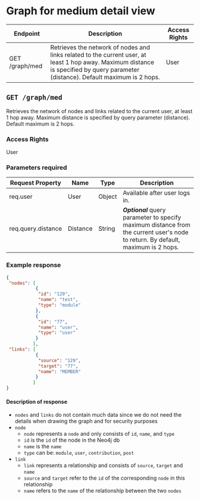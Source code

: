 # Graph for medium detail view
| Endpoint | Description | Access Rights |
|---|---|---|
| GET /graph/med | Retrieves the network of nodes and links related to the current user, at least 1 hop away. Maximum distance is specified by query parameter (distance). Default maximum is 2 hops. | User |


## `GET /graph/med`
Retrieves the network of nodes and links related to the current user, at least 1 hop away. Maximum distance is specified by query parameter (distance). Default maximum is 2 hops.

### Access Rights
User

### Parameters required
|    Request Property    |     Name    |   Type   |           Description           |
|------------------------|-------------|----------|---------------------------------|
|           req.user     |     User    |  Object  |  Available after user logs in.  |
| req.query.distance | Distance | String | **_Optional_** query parameter to specify maximum distance from the current user's node to return. By default, maximum is 2 hops.|

### Example response
```json
{
 "nodes": [
           {
            "id": "129",
            "name": "test",
            "type": "module"
           },
           {
            "id": "77",
            "name": "user",
            "type": "user"
           }
          ],
 "links": [
           {
            "source": "129",
            "target": "77",
            "name": "MEMBER"
           }
          ]
}
```

#### Description of response
* `nodes` and `links` do not contain much data since we do not need the details when drawing the graph and for security purposes
* `node`
  * `node` represents a `node` and only consists of `id`, `name`, and `type`
  * `id` is the `id` of the node in the Neo4j db
  * `name` is the `name`
  * `type` can be: `module`, `user`, `contribution`, `post`
* `link`
  * `link` represents a relationship and consists of `source`, `target` and `name`
  * `source` and `target` refer to the `id` of the corresponding `node` in this relationship
  * `name` refers to the `name` of the relationship between the two `nodes`